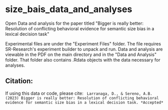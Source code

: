 # size_bais_data_and_analyses
Open Data and analysis for the paper titled "Bigger is really better: Resolution of conflicting behavioral evidence for semantic size bias in a lexical decision task"

Experimental files are under the "Experiment Files" folder. The file requires SR-Research's experiment builder to unpack and run.
Data and analysis are viewable in the PDF on the main directory and in the "Data and Analysis" folder. That folder also contains .Rdata objects with the data necessary for analyses.

## Citation:

If using this data or code, please cite:
` Larranaga, D., & Sereno, A.B. (2023) Bigger is really better: Resolution of conflicting behavioral evidence for semantic size bias in a lexical decision task. *Accepted*`
